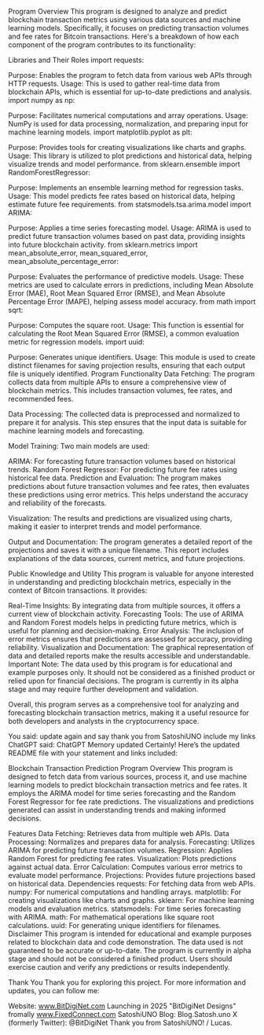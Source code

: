 Program Overview
This program is designed to analyze and predict blockchain transaction metrics using various data sources and machine learning models. Specifically, it focuses on predicting transaction volumes and fee rates for Bitcoin transactions. Here's a breakdown of how each component of the program contributes to its functionality:

Libraries and Their Roles
import requests:

Purpose: Enables the program to fetch data from various web APIs through HTTP requests.
Usage: This is used to gather real-time data from blockchain APIs, which is essential for up-to-date predictions and analysis.
import numpy as np:

Purpose: Facilitates numerical computations and array operations.
Usage: NumPy is used for data processing, normalization, and preparing input for machine learning models.
import matplotlib.pyplot as plt:

Purpose: Provides tools for creating visualizations like charts and graphs.
Usage: This library is utilized to plot predictions and historical data, helping visualize trends and model performance.
from sklearn.ensemble import RandomForestRegressor:

Purpose: Implements an ensemble learning method for regression tasks.
Usage: This model predicts fee rates based on historical data, helping estimate future fee requirements.
from statsmodels.tsa.arima.model import ARIMA:

Purpose: Applies a time series forecasting model.
Usage: ARIMA is used to predict future transaction volumes based on past data, providing insights into future blockchain activity.
from sklearn.metrics import mean_absolute_error, mean_squared_error, mean_absolute_percentage_error:

Purpose: Evaluates the performance of predictive models.
Usage: These metrics are used to calculate errors in predictions, including Mean Absolute Error (MAE), Root Mean Squared Error (RMSE), and Mean Absolute Percentage Error (MAPE), helping assess model accuracy.
from math import sqrt:

Purpose: Computes the square root.
Usage: This function is essential for calculating the Root Mean Squared Error (RMSE), a common evaluation metric for regression models.
import uuid:

Purpose: Generates unique identifiers.
Usage: This module is used to create distinct filenames for saving projection results, ensuring that each output file is uniquely identified.
Program Functionality
Data Fetching: The program collects data from multiple APIs to ensure a comprehensive view of blockchain metrics. This includes transaction volumes, fee rates, and recommended fees.

Data Processing: The collected data is preprocessed and normalized to prepare it for analysis. This step ensures that the input data is suitable for machine learning models and forecasting.

Model Training: Two main models are used:

ARIMA: For forecasting future transaction volumes based on historical trends.
Random Forest Regressor: For predicting future fee rates using historical fee data.
Prediction and Evaluation: The program makes predictions about future transaction volumes and fee rates, then evaluates these predictions using error metrics. This helps understand the accuracy and reliability of the forecasts.

Visualization: The results and predictions are visualized using charts, making it easier to interpret trends and model performance.

Output and Documentation: The program generates a detailed report of the projections and saves it with a unique filename. This report includes explanations of the data sources, current metrics, and future projections.

Public Knowledge and Utility
This program is valuable for anyone interested in understanding and predicting blockchain metrics, especially in the context of Bitcoin transactions. It provides:

Real-Time Insights: By integrating data from multiple sources, it offers a current view of blockchain activity.
Forecasting Tools: The use of ARIMA and Random Forest models helps in predicting future metrics, which is useful for planning and decision-making.
Error Analysis: The inclusion of error metrics ensures that predictions are assessed for accuracy, providing reliability.
Visualization and Documentation: The graphical representation of data and detailed reports make the results accessible and understandable.
Important Note: The data used by this program is for educational and example purposes only. It should not be considered as a finished product or relied upon for financial decisions. The program is currently in its alpha stage and may require further development and validation.

Overall, this program serves as a comprehensive tool for analyzing and forecasting blockchain transaction metrics, making it a useful resource for both developers and analysts in the cryptocurrency space.





You said:
update again and say thank you from SatoshiUNO include my links 
ChatGPT said:
ChatGPT
Memory updated
Certainly! Here’s the updated README file with your statement and links included:

Blockchain Transaction Prediction Program
Overview
This program is designed to fetch data from various sources, process it, and use machine learning models to predict blockchain transaction metrics and fee rates. It employs the ARIMA model for time series forecasting and the Random Forest Regressor for fee rate predictions. The visualizations and predictions generated can assist in understanding trends and making informed decisions.

Features
Data Fetching: Retrieves data from multiple web APIs.
Data Processing: Normalizes and prepares data for analysis.
Forecasting: Utilizes ARIMA for predicting future transaction volumes.
Regression: Applies Random Forest for predicting fee rates.
Visualization: Plots predictions against actual data.
Error Calculation: Computes various error metrics to evaluate model performance.
Projections: Provides future projections based on historical data.
Dependencies
requests: For fetching data from web APIs.
numpy: For numerical computations and handling arrays.
matplotlib: For creating visualizations like charts and graphs.
sklearn: For machine learning models and evaluation metrics.
statsmodels: For time series forecasting with ARIMA.
math: For mathematical operations like square root calculations.
uuid: For generating unique identifiers for filenames.
Disclaimer
This program is intended for educational and example purposes related to blockchain data and code demonstration. The data used is not guaranteed to be accurate or up-to-date. The program is currently in alpha stage and should not be considered a finished product. Users should exercise caution and verify any predictions or results independently.

Thank You
Thank you for exploring this project. For more information and updates, you can follow me:

Website: www.BitDigiNet.com Launching in 2025 "BitDigiNet Designs" fromally www.FixedConnect.com 
SatoshiUNO Blog: Blog.Satosh.uno 
X (formerly Twitter): @BitDigiNet
Thank you from SatoshiUNO! / Lucas.

